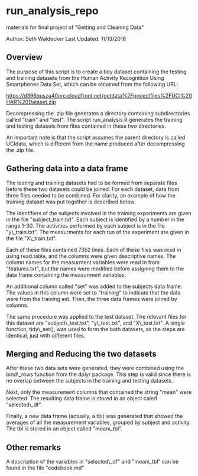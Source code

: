 # run_analysis_repo
materials for final project of "Getting and Cleaning Data"

Author: Seth Waldecker
Last Updated: 11/13/2016

## Overview
The purpose of this script is to create a tidy dataset containing the testing 
and training datasets from the Human Activity Recognition Using Smartphones Data Set,
which can be obtained from the following URL:

https://d396qusza40orc.cloudfront.net/getdata%2Fprojectfiles%2FUCI%20HAR%20Dataset.zip

Decompressing the .zip file generates a directory containing subdirectories called
"train" and "test". The script run_analysis.R generates the training and testing
datasets from files contained in these two directories. 

An important note is that the script assumes the parent directory is
called UCIdata, which is different from the name produced after
decompressing the .zip file. 

## Gathering data into a data frame
The testing and training datasets had to be formed from separate files before these
two datasets could be joined. For each dataset, data from three files needed to be
combined. For clarity, an example of how the training dataset was put together is
described below. 

The identifiers of the subjects involved in the training experiments are given in the
file "subject_train.txt". Each subject is identified by a number in the range
1-30. The activities performed by each subject is in the file "y\\_train.txt". The
measurments for each run of the experiment are given in the file "X\\_train.txt". 

Each of these files contained 7352 lines. Each of these files was read in using
read.table, and the columns were given descriptive names.  The column names for the
measurment variables were read in from "features.txt", but the names were modified
before assigning them to the data frame containing the measurment variables. 

An additional column called "set" was added to the subjects data frame. The values
in this column were set to "training" to indicate that the data were from the
training set. Then, the three data frames were joined by columns. 

The same procedure was applied to the test dataset. The relevant files for this
dataset are "subject\\_test.txt", "y\\_test.txt", and "X\\_test.txt". A
single function, tidy\\_set(), was used to form the both datasets, as the
steps are identical, just with different files. 

## Merging and Reducing the two datasets
After these two data sets were generated, they were combined using the
bind\\_rows function from the dplyr package. This step is valid since there is
no overlap between the subjects in the training and testing datasets. 

Next, only the measurement columns that contained the string "mean" were
selected. The resulting data frame is stored in an object caled
"selected\\_df". 

Finally, a new data frame (actually, a tbl) was generated that
showed the averages of all the measurement variables, grouped by subject
and activity. The tbl is stored in an object called "mean\\_tbl". 

## Other remarks
A description of the variables in "selected\\_df" and
"mean\\_tbl" can be found in the file "codebook.md"



